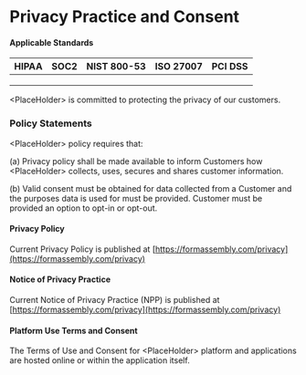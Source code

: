 # Privacy Practice and Consent

#### Applicable Standards

| HIPAA | SOC2 | NIST 800-53 | ISO 27007 | PCI DSS |
| ----- | ---- | ----------- | --------- | ------- |
|       |      |             |           |         |
|       |      |             |           |         |
|       |      |             |           |         |

\<PlaceHolder> is committed to protecting the privacy of our customers.

### Policy Statements

\<PlaceHolder> policy requires that:

(a) Privacy policy shall be made available to inform Customers how \<PlaceHolder> collects, uses, secures and shares customer information.

(b) Valid consent must be obtained for data collected from a Customer and the purposes data is used for must be provided. Customer must be provided an option to opt-in or opt-out.



#### Privacy Policy

Current Privacy Policy is published at [https://formassembly.com/privacy](https://formassembly.com/privacy)

#### Notice of Privacy Practice

Current Notice of Privacy Practice (NPP) is published at [https://formassembly.com/privacy](https://formassembly.com/privacy)

#### Platform Use Terms and Consent

The Terms of Use and Consent for \<PlaceHolder> platform and applications are hosted online or within the application itself.
